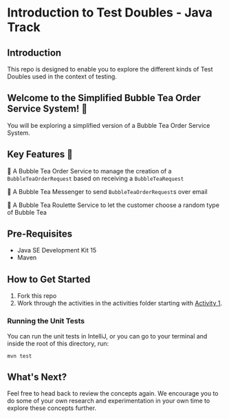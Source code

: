 # Introduction to Test Doubles - Java Track

## Introduction

This repo is designed to enable you to explore the different kinds of Test Doubles used in the context of testing.

## Welcome to the Simplified Bubble Tea Order Service System! 🧋
You will be exploring a simplified version of a Bubble Tea Order Service System.

## Key Features 🧋

🧋 A Bubble Tea Order Service to manage the creation of a `BubbleTeaOrderRequest` based on receiving a `BubbleTeaRequest`

🧋 A Bubble Tea Messenger to send `BubbleTeaOrderRequest`s over email

🧋 A Bubble Tea Roulette Service to let the customer choose a random type of Bubble Tea

## Pre-Requisites

- Java SE Development Kit 15
- Maven

## How to Get Started

1. Fork this repo
2. Work through the activities in the activities folder starting with [Activity 1](/activities/activity_1.md).

### Running the Unit Tests

You can run the unit tests in IntelliJ, or you can go to your terminal and inside the root of this directory, run:

`mvn test`

## What's Next?
Feel free to head back to review the concepts again.
We encourage you to do some of your own research and experimentation in your own time to explore these concepts further.
